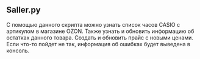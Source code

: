 ## Saller.py
С помощью данного скрипта можно узнать список часов CASIO с артикулом в магазине OZON.
Также узнать и обновить информацию об остатках данного товара. 
Создать и обновить прайс с новыми ценами. Если что-то пойдет не так, информация об ошибках будет
выведена в консоль.
